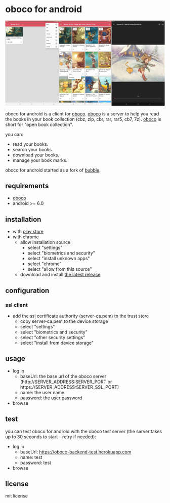 # oboco for android

![oboco-android](art/screenshots.png "screenshots")

oboco for android is a client for [oboco](https://gitlab.com/jeeto/oboco).
[oboco](https://gitlab.com/jeeto/oboco) is a server to help you read the books in your book collection (cbz, zip, cbr, rar, rar5, cb7, 7z).
[oboco](https://gitlab.com/jeeto/oboco) is short for "open book collection".

you can:
- read your books.
- search your books.
- download your books.
- manage your book marks.

oboco for android started as a fork of [bubble](https://github.com/nkanaev/bubble).

## requirements

- [oboco](https://gitlab.com/jeeto/oboco)
- android >= 6.0

## installation

- with [play store](https://play.google.com/store/apps/details?id=com.gitlab.jeeto.oboco)
- with chrome
	- allow installation source
		- select "settings"
		- select "biometrics and security"
		- select "install unknown apps"
		- select "chrome"
		- select "allow from this source"
	- download and install [the latest release](https://gitlab.com/jeeto/oboco-android/-/releases).

## configuration

### ssl client

- add the ssl certificate authority (server-ca.pem) to the trust store
	- copy server-ca.pem to the device storage
	- select "settings"
	- select "biometrics and security"
	- select "other security settings"
	- select "install from device storage"

## usage

- log in
	- baseUrl: the base url of the oboco server (http://SERVER_ADDRESS:SERVER_PORT or https://SERVER_ADDRESS:SERVER_SSL_PORT)
	- name: the user name
	- password: the user password
- browse

## test

you can test oboco for android with the oboco test server (the server takes up to 30 seconds to start - retry if needed):
- log in
	- baseUrl: https://oboco-backend-test.herokuapp.com
	- name: test
	- password: test
- browse

## license

mit license